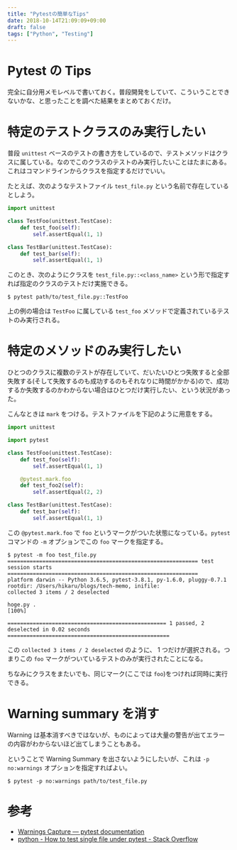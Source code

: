 ```yaml
---
title: "Pytestの簡単なTips"
date: 2018-10-14T21:09:09+09:00
draft: false
tags: ["Python", "Testing"]
---
```


# Pytest の Tips

完全に自分用メモレベルで書いておく。普段開発をしていて、こういうことできないかな、と思ったことを調べた結果をまとめておくだけ。


# 特定のテストクラスのみ実行したい

普段 `unittest` ベースのテストの書き方をしているので、テストメソッドはクラスに属している。なのでこのクラスのテストのみ実行したいことはたまにある。これはコマンドラインからクラスを指定するだけでいい。

たとえば、次のようなテストファイル `test_file.py` という名前で存在しているとしよう。

```python
import unittest

class TestFoo(unittest.TestCase):
    def test_foo(self):
        self.assertEqual(1, 1)

class TestBar(unittest.TestCase):
    def test_bar(self):
        self.assertEqual(1, 1)
```

このとき、次のようにクラスを `test_file.py::<class_name>` という形で指定すれば指定のクラスのテストだけ実施できる。

```
$ pytest path/to/test_file.py::TestFoo
```

上の例の場合は `TestFoo` に属している `test_foo` メソッドで定義されているテストのみ実行される。


# 特定のメソッドのみ実行したい

ひとつのクラスに複数のテストが存在していて、だいたいひとつ失敗すると全部失敗する(そして失敗するのも成功するのもそれなりに時間がかかる)ので、成功するか失敗するのかわからない場合はひとつだけ実行したい、という状況があった。

こんなときは `mark` をつける。テストファイルを下記のように用意をする。


```python
import unittest

import pytest

class TestFoo(unittest.TestCase):
    def test_foo(self):
        self.assertEqual(1, 1)

    @pytest.mark.foo
    def test_foo2(self):
        self.assertEqual(2, 2)

class TestBar(unittest.TestCase):
    def test_bar(self):
        self.assertEqual(1, 1)
```

この `@pytest.mark.foo` で `foo` というマークがついた状態になっている。`pytest` コマンドの `-m` オプションでこの `foo` マークを指定する。

```
$ pytest -m foo test_file.py
============================================================ test session starts ============================================================
platform darwin -- Python 3.6.5, pytest-3.8.1, py-1.6.0, pluggy-0.7.1
rootdir: /Users/hikaru/blogs/tech-memo, inifile:
collected 3 items / 2 deselected

hoge.py .                                                                                                                             [100%]

================================================== 1 passed, 2 deselected in 0.02 seconds ===================================================
```

この `collected 3 items / 2 deselected` のように、 1 つだけが選択される。つまりこの `foo` マークがついているテストのみが実行されたことになる。

ちなみにクラスをまたいでも、同じマーク(ここでは `foo`)をつければ同時に実行できる。


# Warning summary を消す

Warning は基本消すべきではないが、ものによっては大量の警告が出てエラーの内容がわからないほど出てしまうこともある。

ということで Warning Summary を出さないようにしたいが、これは `-p no:warnings` オプションを指定すればよい。

```
$ pytest -p no:warnings path/to/test_file.py
```

# 参考

* [Warnings Capture — pytest documentation](https://docs.pytest.org/en/latest/warnings.html)
* [python \- How to test single file under pytest \- Stack Overflow](https://stackoverflow.com/questions/34833327/how-to-test-single-file-under-pytest/34833355)
